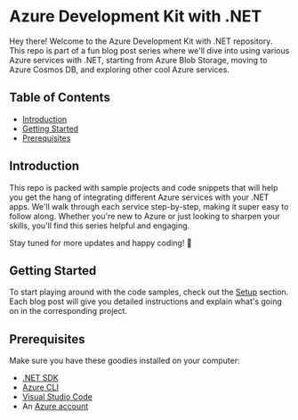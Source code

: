 # Azure Development Kit with .NET

Hey there! Welcome to the Azure Development Kit with .NET repository. This repo is part of a fun blog post series where we'll dive into using various Azure services with .NET, starting from Azure Blob Storage, moving to Azure Cosmos DB, and exploring other cool Azure services.

## Table of Contents
- [Introduction](#introduction)
- [Getting Started](#getting-started)
- [Prerequisites](#prerequisites)

## Introduction

This repo is packed with sample projects and code snippets that will help you get the hang of integrating different Azure services with your .NET apps. We'll walk through each service step-by-step, making it super easy to follow along. Whether you're new to Azure or just looking to sharpen your skills, you'll find this series helpful and engaging.

Stay tuned for more updates and happy coding! 🚀

## Getting Started

To start playing around with the code samples, check out the [Setup](#setup) section. Each blog post will give you detailed instructions and explain what's going on in the corresponding project.

## Prerequisites

Make sure you have these goodies installed on your computer:

- [.NET SDK](https://dotnet.microsoft.com/download)
- [Azure CLI](https://docs.microsoft.com/en-us/cli/azure/install-azure-cli)
- [Visual Studio Code](https://code.visualstudio.com/) 
- An [Azure account](https://azure.microsoft.com/en-us/free/)
